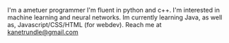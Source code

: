 I'm a ametuer programmer I'm fluent in python and c++.
I'm interested in machine learning and neural networks.
Im currently learning Java, as well as, Javascript/CSS/HTML (for webdev).
Reach me at kanetrundle@gmail.com

